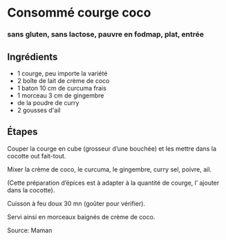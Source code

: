 # Consommé courge coco
### sans gluten, sans lactose, pauvre en fodmap, plat, entrée

## Ingrédients

- 1 courge, peu importe la variété 
- 2 boîte de lait de crème de coco
- 1 baton 10 cm de curcuma frais
- 1 morceau 3 cm de gingembre
- de la poudre de curry
- 2 gousses d'ail

## Étapes

Couper la courge en cube (grosseur d’une bouchée) et les mettre dans la cocotte out fait-tout.

Mixer la crème de coco, le curcuma, le gingembre, curry sel, poivre, ail.

(Cette préparation  d’épices est à adapter à la quantité de courge, l’ ajouter dans la cocotte).

Cuisson à feu doux 30 mn (goûter pour vérifier).

Servi ainsi en morceaux baignés de crème de coco.

Source: Maman